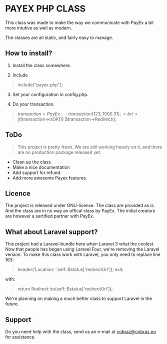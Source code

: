 PAYEX PHP CLASS
===============

This class was made to make the way we communicate with
PayEx a bit more intutive as well as modern.

The classes are all static, and fairly easy to manage.


How to install?
---------------

1. Install the class somewhere.

2. Include
> include("payex.php");

3. Set your configuration in config.php.

4. Do your transaction.
> $transaction = PayEx::transaction(123, 1000.31);<br />
> if($transaction->isOK()) $transaction->Redirect();

ToDo
----

>This project is pretty fresh. We are still working
>heavly on it, and there are no production package 
>released yet.

- Clean up the class.
- Make a nice documentation
- Add support for refund.
- Add more awesome Payex features.

Licence
-------

The project is released under GNU-license. The class
are provided as is. And the class are in no way an offical
class by PayEx. The initial creators are however a sertified partner with PayEx.

What about Laravel support? 
---------------------------

This project had a Laravel-bundle here when Laravel 3 what the coolest.
Now that people has began using Laravel Four, we're removing the Laravel
version. To make this class work with Laravel, you only need to replace
line 163:
> header('Location: '.self::$status['redirectUrl']); exit;

with:

> return Redirect::to(self::$status['redirectUrl']);

We're planning on making a much better class to support Laravel
in the future.

Support
-------

Do you need help with the class, send us an e-mail
at cobraz@cobraz.no for assistance.    